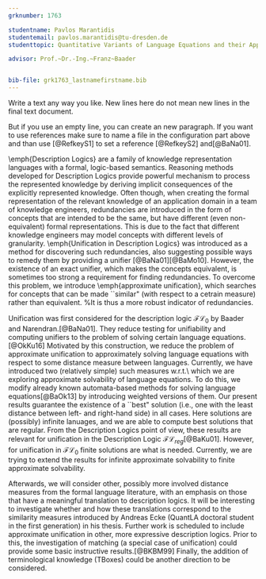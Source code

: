 ```yaml
---
grknumber: 1763

studentname: Pavlos Marantidis
studentemail: pavlos.marantidis@tu-dresden.de
studenttopic: Quantitative Variants of Language Equations and their Applications to Description Logics

advisor: Prof.~Dr.-Ing.~Franz~Baader


bib-file: grk1763_lastnamefirstname.bib
---
```



<!-- What is the thesis about-->
Write a text any way you like.
New lines here do not mean new lines in the final text document.

But if you use an empty line, you can create an new paragraph.
If you want to use references make sure to name a file in the configuration part above and than use [@RefkeyS1] to set a reference [@RefkeyS2] and[@BaNa01].

\emph{Description Logics} are a family of knowledge representation languages with a 
formal, logic-based semantics. Reasoning methods developed for Description Logics 
provide powerful mechanism to process the represented knowledge by deriving implicit
consequences of the explicitly represented knowledge. Often though, when creating
the formal representation of the relevant knowledge of an application domain
in a team of knowledge engineers, redundancies are introduced in the form of concepts 
that are intended to be the same, but have different (even non-equivalent) formal 
representations. This is due to the fact that different knowledge engineers may model
concepts with different levels of granularity.
\emph{Unification in Description Logics} was introduced as a method for discovering such 
redundancies, also suggesting possible ways to remedy them by providing a unifier
[@BaNa01][@BaMo10].
However, the existence of an exact unifier, which makes the concepts equivalent, is sometimes
too strong a requirement for finding redundancies. 
To overcome this problem, we introduce \emph{approximate unification}, which searches for 
concepts that can be made ``similar" (with respect to a cetrain measure) rather than equivalent.
%It is thus a more robust indicator of redundancies.

Unification was first considered for the description logic 
$\mathcal{FL}_0$ by Baader and Narendran.[@BaNa01]. They reduce testing for unifiability and computing unifiers
to the problem of solving certain language equations.[@OkKu16]
Motivated by this construction, we reduce the problem of approximate unification
to approximately solving language equations with respect to some distance measure between languages.
Currently, we have introduced two (relatively simple) such measures
w.r.t.\ which we are exploring approximate solvability of language equations.
To do this, we modify already known automata-based methods for solving language equations[@BaOk13]
by introducing weighted versions of them.
Our present results guarantee the existence of a ``best" solution (i.e., one with the least distance between left- and right-hand side)
in all cases. Here solutions are (possibly) infinite lanuages,
and we are able to compute best solutions that are regular.
From the Description Logics point of view, these results are relevant for unification in the 
Description Logic $\mathcal{FL}_{reg}$[@BaKu01].
However, for unification in $\mathcal{FL}_0$ finite solutions are what is needed.
Currently, we are trying to extend the results for infinite approximate solvability to finite approximate solvability.

Afterwards, we will consider other, possibly more involved distance measures
from the formal language literature, with an emphasis on those that have a meaningful translation to description logics.
It will be interesting to investigate whether and how these translations correspond to the
similarity measures introduced by Andreas Ecke (QuantLA doctoral student in the first generation) in his thesis.
Further work is scheduled to include approximate unification 
in other, more expressive description logics.
Prior to this, the investigation of matching (a special case of unification)
could provide some basic instructive results.[@BKBM99] 
Finally, the addition of terminological knowledge (TBoxes) 
could be another direction to be considered. 

